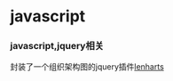 # javascript
### javascript,jquery相关 
封装了一个组织架构图的jquery插件[lenharts](https://github.com/liubin915249126/javascript/tree/master/lencharts)

